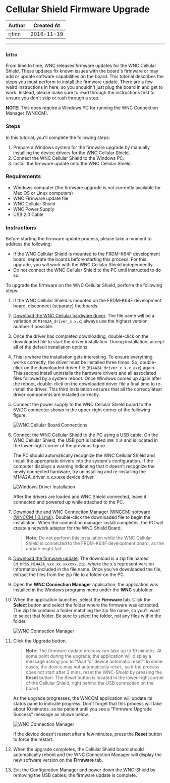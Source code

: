 
# Cellular Shield Firmware Upgrade

|   Author   | Created At  |
| ---------- | ----------- |
|   rjfinn   | 2016-11-19  |

------

### Intro

From time to time, WNC releases firmware updates for the WNC Cellular Shield. These updates fix known issues with the board's firmware or may add or update software capabilities on the board. This tutorial describes the steps you must perform to install the firmware update. There are a few weird instructions in here, so you shouldn't just plug the board in and get to work. Instead, please make sure to read through the instructions first to ensure you don't skip or rush through a step.  

**NOTE:** This does require a Windows PC for running the WNC Connection Manager (WNCCM).

### Steps

In this tutorial, you'll complete the following steps:

1.	Prepare a Windows system for the firmware upgrade by manually installing the device drivers for the WNC Cellular Shield.
2.	Connect the WNC Cellular Shield to the Windows PC.
3.	Install the firmware update onto the WNC Cellular Shield.

### Requirements

+	Windows computer (the firmware upgrade is not currently available for Mac OS or Linux computers)
+	WNC Firmware update file
+	WNC Cellular Shield
+	WNC Power Supply
+	USB 2.0 Cable

### Instructions

Before starting the firmware update process, please take a moment to address the following:

+ If the WNC Cellular Shield is mounted to the FRDM-K64F development board, separate the boards before starting this process. For this upgrade, you will work with the WNC Cellular Shield independently.
+ Do not connect the WNC Cellular Shield to the PC until instructed to do so.

To upgrade the firmware on the WNC Cellular Shield, perform the following steps:

1.	If the WNC Cellular Shield is mounted on the FRDM-K64F development board, disconnect (separate) the boards.
2.	[Download the WNC Cellular hardware driver](https://s3-us-west-2.amazonaws.com/starterkit-assets/M14A2A_driver_1.0.2.exe). The file name will be a variation of `M14A2A_driver_x.x.x`; always use the highest version number if possible.
3.	Once the driver has completed downloading, double-click on the downloaded file to start the driver installation. During installation, accept all of the default installation options.
4.	This is where the installation gets interesting. To ensure everything works correctly, the driver must be installed three times. So, double-click on the downloaded driver file (`M14A2A_driver_x.x.x.exe`) again. This second install uninstalls the hardware drivers and all associated files followed by a system reboot. Once Windows comes up again after the reboot, double-click on the downloaded driver file a final time to re-install the driver. This third installation ensures that all the correct/latest driver components are installed correctly.
5.	Connect the power supply to the WNC Cellular Shield board to the 5V/DC connector shown in the upper-right corner of the following figure.  

	![WNC Cellular Board Connections](../images/cellular-shield-firmware-upgrade/firmware-01.png "WNC Cellular Board Connections")

6.	Connect the WNC Cellular Shield to the PC using a USB cable. On the WNC Cellular Shield, the USB port is labeled `USB 2.0` and is located in the lower-right corner of the previous figure.

	The PC should automatically recognize the WNC Cellular Shield and install the appropriate drivers into the system's configuration. If the computer displays a warning indicating that it doesn't recognize the newly connected hardware, try uninstalling and re-installing the M14A2A_driver_x.x.x.exe device driver.

	![Windows Driver Installation](../images/cellular-shield-firmware-upgrade/firmware-02.png "Windows Driver Installation")

	After the drivers are loaded and WNC Shield connected, leave it connected and powered up while attached to the PC.

7.	[Download the and WNC Connection Manager (WNCCM) software (WNCCM_1.0.1.msi)](https://s3-us-west-2.amazonaws.com/starterkit-assets/WNCCM_1.0.1.msi).  Double-click the downloaded file to begin the installation.  When the connection manager install completes, the PC will create a network adapter for the WNC Shield Board.

	> **Note:** Do not perform this installation while the WNC Cellular Shield is connected to the FRDM-K64F development board, as the update might fail.

8. [Download the firmware update](https://s3-us-west-2.amazonaws.com/starterkit-assets/CM_MPSS_M14A2A_v11.50.164451.zip). The download is a zip file named `CM_MPSS_M14A2A_vxx.xx.xxxxxx.zip`, where the x's represent version information included in the file name. Once you've downloaded the file, extract the files from the zip file to a folder on the PC.
9.	Open the **WNC Connection Manager** application; the application was installed in the Windows programs menu under the **WNC** subfolder.
10.	When the application launches, select the **Firmware** tab. Click the **Select** button and select the folder where the firmware was extracted. The zip file contains a folder matching the zip file name, so you'll want to select that folder. Be sure to select the folder, not any files within the folder.

	![WNC Connection Manager](../images/cellular-shield-firmware-upgrade/firmware-03.png "WNC Connection Manager (WNCCM)")

11.	Click the Upgrade button.

	> **Note:** The firmware update process can take up to 10 minutes. At some point during the upgrade, the application will display a message asking you to "Wait for device automatic reset". In some cases, the device may not automatically reset., so if the process does not start after 3 mins, reset the WNC-Shield by pressing the **Reset** button. The Reset button is located in the lower-right corner of the Cellular Shield, right behind the USB connection on the board.

	As the upgrade progresses, the WNCCM application will update its status pane to indicate progress. Don't forget that this process will take about 10 minutes, so be patient until you see a "Firmware Upgrade Success" message as shown below.

	![WNC Connection Manager](../images/cellular-shield-firmware-upgrade/firmware-04.png "WNC Connection Manager")

	If the device doesn't restart after a few minutes, press the **Reset** button to force the restart.

12.	When the upgrade completes, the Cellular Shield board should automatically reboot and the WNC Connection Manager will display the new software version on the **Firmware** tab.
13.	Exit the Configuration Manager and power down the WNC-Shield by removing the USB cables; the firmware update is complete.
